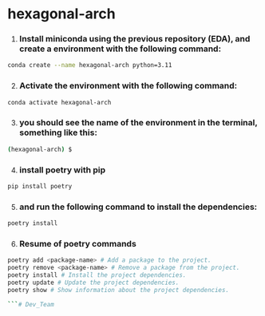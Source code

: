 # hexagonal-arch


1. ### Install miniconda using the previous repository (EDA), and create a environment with the following command:

```bash
conda create --name hexagonal-arch python=3.11
```
2. ### Activate the environment with the following command:
```bash
conda activate hexagonal-arch
```
3. ### you should see the name of the environment in the terminal, something like this:
```bash
(hexagonal-arch) $
```

 4. ### install poetry with pip
```bash
pip install poetry
```
5. ### and run the following command to install the dependencies:
```bash
poetry install
```



6. ### Resume of poetry commands

```bash
poetry add <package-name> # Add a package to the project.
poetry remove <package-name> # Remove a package from the project.
poetry install # Install the project dependencies.
poetry update # Update the project dependencies.
poetry show # Show information about the project dependencies.

```#   D e v _ T e a m  
 